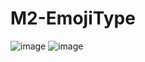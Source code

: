 # M2-EmojiType
![image](https://user-images.githubusercontent.com/31695528/116831658-8537b800-ab65-11eb-8816-900f3283a5a8.png)
![image](https://user-images.githubusercontent.com/31695528/116831702-c334dc00-ab65-11eb-8591-1393ab940859.png)

